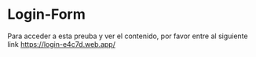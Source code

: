 # Login-Form
Para acceder a esta preuba y ver el contenido, por favor entre al siguiente link
https://login-e4c7d.web.app/
